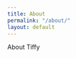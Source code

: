 ```yaml
---
title: About
permalink: "/about/"
layout: default
---
```


<!-- The three dashes --- mean process the above in Jekyll -->

About Tiffy

